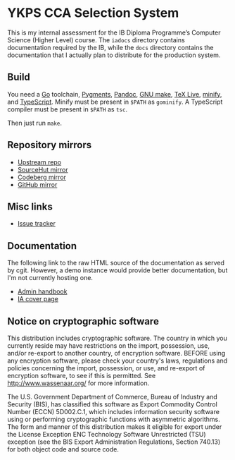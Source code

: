 # YKPS CCA Selection System

This is my internal assessment for the IB Diploma Programme&rsquo;s Computer
Science (Higher Level) course. The `iadocs` directory contains documentation
required by the IB, while the `docs` directory contains the documentation that
I actually plan to distribute for the production system.

## Build

You need a [Go](https://go.dev) toolchain, [Pygments](https://pygments.org),
[Pandoc](https://pandoc.org), [GNU make](https://www.gnu.org/software/make/),
[TeX Live](https://tug.org/texlive/),
[minify](https://github.com/tdewolff/minify), and
[TypeScript](https://www.typescriptlang.org). Minify must be present in `$PATH`
as `gominify`. A TypeScript compiler must be present in `$PATH` as `tsc`.

Then just run `make`.

## Repository mirrors

* [Upstream repo](https://git.runxiyu.org/cca.git)
* [SourceHut mirror](https://git.sr.ht/~runxiyu/cca)
* [Codeberg mirror](https://codeberg.org/runxiyu/cca)
* [GitHub mirror](https://github.com/runxiyu/cca)

## Misc links

* [Issue tracker](https://todo.sr.ht/~runxiyu/cca)

## Documentation

The following link to the raw HTML source of the documentation as served by
cgit. However, a demo instance would provide better documentation, but I'm
not currently hosting one.

* [Admin handbook](https://git.runxiyu.org/cca.git/plain/docs/admin_handbook.html)
* [IA cover page](https://git.runxiyu.org/cca.git/plain/iadocs/cover_page.htm)

## Notice on cryptographic software

This distribution includes cryptographic software. The country in which you
currently reside may have restrictions on the import, possession, use, and/or
re-export to another country, of encryption software. BEFORE using any
encryption software, please check your country's laws, regulations and policies
concerning the import, possession, or use, and re-export of encryption
software, to see if this is permitted. See http://www.wassenaar.org/ for more
information.

The U.S. Government Department of Commerce, Bureau of Industry and Security
(BIS), has classified this software as Export Commodity Control Number (ECCN)
5D002.C.1, which includes information security software using or performing
cryptographic functions with asymmetric algorithms. The form and manner of this
distribution makes it eligible for export under the License Exception ENC
Technology Software Unrestricted (TSU) exception (see the BIS Export
Administration Regulations, Section 740.13) for both object code and source
code.
